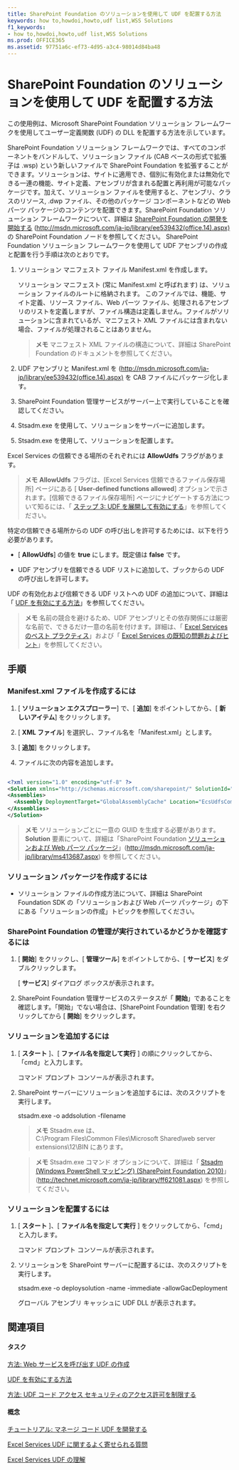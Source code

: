 ```yaml
---
title: SharePoint Foundation のソリューションを使用して UDF を配置する方法
keywords: how to,howdoi,howto,udf list,WSS Solutions
f1_keywords:
- how to,howdoi,howto,udf list,WSS Solutions
ms.prod: OFFICE365
ms.assetid: 97751a6c-ef73-4d95-a3c4-98014d84ba48
---
```



# SharePoint Foundation のソリューションを使用して UDF を配置する方法

この使用例は、Microsoft SharePoint Foundation ソリューション フレームワークを使用してユーザー定義関数 (UDF) の DLL を配置する方法を示しています。
  
    
    

SharePoint Foundation ソリューション フレームワークでは、すべてのコンポーネントをバンドルして、ソリューション ファイル (CAB ベースの形式で拡張子は .wsp) という新しいファイルで SharePoint Foundation を拡張することができます。ソリューションは、サイトに適用でき、個別に有効化または無効化できる一連の機能、サイト定義、アセンブリが含まれる配置と再利用が可能なパッケージです。加えて、ソリューション ファイルを使用すると、アセンブリ、クラスのリソース, .dwp ファイル、その他のパッケージ コンポーネントなどの Web パーツ パッケージのコンテンツを配置できます。SharePoint Foundation ソリューション フレームワークについて、詳細は  [SharePoint Foundation の開発を開始する](http://msdn.microsoft.com/library/ef1187aa-e007-4490-8191-db36a50b3ae4%28Office.15%29.aspx) (http://msdn.microsoft.com/ja-jp/library/ee539432(office.14).aspx) の SharePoint Foundation ノードを参照してください。
SharePoint Foundation ソリューション フレームワークを使用して UDF アセンブリの作成と配置を行う手順は次のとおりです。
  
    
    


1. ソリューション マニフェスト ファイル Manifest.xml を作成します。
    
    ソリューション マニフェスト (常に Manifest.xml と呼ばれます) は、ソリューション ファイルのルートに格納されます。 このファイルでは、機能、サイト定義、リソース ファイル、Web パーツ ファイル、処理されるアセンブリのリストを定義しますが、ファイル構造は定義しません。ファイルがソリューションに含まれているが、マニフェスト XML ファイルには含まれない場合、ファイルが処理されることはありません。
    
    > **メモ**
      > マニフェスト XML ファイルの構造について、詳細は SharePoint Foundation のドキュメントを参照してください。 
2. UDF アセンブリと Manifest.xml を (http://msdn.microsoft.com/ja-jp/library/ee539432(office.14).aspx) を CAB ファイルにパッケージ化します。
    
  
3. SharePoint Foundation 管理サービスがサーバー上で実行していることを確認してください。
    
  
4. Stsadm.exe を使用して、ソリューションをサーバーに追加します。
    
  
5. Stsadm.exe を使用して、ソリューションを配置します。
    
  
Excel Services の信頼できる場所のそれぞれには **AllowUdfs** フラグがあります。
> **メモ**
> **AllowUdfs** フラグは、[Excel Services 信頼できるファイル保存場所] ページにある [ **User-defined functions allowed**] オプションで示されます。[信頼できるファイル保存場所] ページにナビゲートする方法について知るには、「 [ステップ 3: UDF を展開して有効にする](step-3-deploying-and-enabling-udfs.md)」を参照してください。 
  
    
    

特定の信頼できる場所からの UDF の呼び出しを許可するためには、以下を行う必要があります。
- [ **AllowUdfs**] の値を **true** にします。既定値は **false** です。
    
  
- UDF アセンブリを信頼できる UDF リストに追加して、ブックからの UDF の呼び出しを許可します。
    
  
UDF の有効化および信頼できる UDF リストへの UDF の追加について、詳細は「 [UDF を有効にする方法](how-to-enable-udfs.md)」を参照してください。
> **メモ**
> 名前の競合を避けるため、UDF アセンブリとその依存関係には厳密な名前で、できるだけ一意の名前を付けます。詳細は、「 [Excel Services のベスト プラクティス](excel-services-best-practices.md)」および「 [Excel Services の既知の問題およびヒント](excel-services-known-issues-and-tips.md)」を参照してください。 
  
    
    


## 手順


### Manifest.xml ファイルを作成するには


1. [ **ソリューション エクスプローラー**] で、[ **追加**] をポイントしてから、[ **新しいアイテム**] をクリックします。
    
  
2. [ **XML ファイル**] を選択し、ファイル名を「Manifest.xml」とします。
    
  
3. [ **追加**] をクリックします。
    
  
4. ファイルに次の内容を追加します。
    
  ```XML
  
<?xml version="1.0" encoding="utf-8" ?>
<Solution xmlns="http://schemas.microsoft.com/sharepoint/" SolutionId="{57568687-2CC0-45bf-B66A-2D50D57108CA}" DeploymentServerType="ApplicationServer">
  <Assemblies>
    <Assembly DeploymentTarget="GlobalAssemblyCache" Location="EcsUdfsCommonSet.dll"/>
  </Assemblies>
</Solution>
  ```


> **メモ**
> ソリューションごとに一意の GUID を生成する必要があります。 **Solution** 要素について、詳細は「SharePoint Foundation [ソリューションおよび Web パーツ パッケージ](http://msdn.microsoft.com/library/a145a5eb-fbb6-4328-b5b3-96bf5ce89a19%28Office.15%29.aspx)」(http://msdn.microsoft.com/ja-jp/library/ms413687.aspx) を参照してください。 

### ソリューション パッケージを作成するには


- ソリューション ファイルの作成方法について、詳細は SharePoint Foundation SDK の「ソリューションおよび Web パーツ パッケージ」の下にある「ソリューションの作成」トピックを参照してください。 
    
  

### SharePoint Foundation の管理が実行されているかどうかを確認するには


1. [ **開始**] をクリックし、[ **管理ツール**] をポイントしてから、[ **サービス**] をダブルクリックします。 
    
    [ **サービス**] ダイアログ ボックスが表示されます。 
    
  
2. SharePoint Foundation 管理サービスのステータスが「 **開始**」であることを確認します。「開始」でない場合は、[SharePoint Foundation 管理] を右クリックしてから [ **開始**] をクリックします。
    
  

### ソリューションを追加するには


1. [ **スタート** ]、[ **ファイル名を指定して実行** ] の順にクリックしてから、「cmd」と入力します。 
    
    コマンド プロンプト コンソールが表示されます。
    
  
2. SharePoint サーバーにソリューションを追加するには、次のスクリプトを実行します。 
    
    stsadm.exe -o addsolution -filename <pathtoCAB>
    
    > **メモ**
      > Stsadm.exe は、 <br/> C:\\Program Files\\Common Files\\Microsoft Shared\\web server extensions\\12\\BIN にあります。 

    > **メモ**
      > Stsadm.exe コマンド オプションについて、詳細は「 [Stsadm (Windows PowerShell マッピング) (SharePoint Foundation 2010)](http://technet.microsoft.com/ja-jp/library/ff621081.aspx)」 (http://technet.microsoft.com/ja-jp/library/ff621081.aspx) を参照してください。 

  
    
    

### ソリューションを配置するには


1. [ **スタート** ]、[ **ファイル名を指定して実行** ] をクリックしてから、「cmd」と入力します。 
    
    コマンド プロンプト コンソールが表示されます。
    
  
2. ソリューションを SharePoint サーバーに配置するには、次のスクリプトを実行します。 
    
    stsadm.exe -o deploysolution -name <filename of the CAB> -immediate -allowGacDeployment
    
    グローバル アセンブリ キャッシュに UDF DLL が表示されます。
    
  

## 関連項目


#### タスク


  
    
    
 [方法: Web サービスを呼び出す UDF の作成](how-to-create-a-udf-that-calls-a-web-service.md)
  
    
    
 [UDF を有効にする方法](how-to-enable-udfs.md)
  
    
    
 [方法: UDF コード アクセス セキュリティのアクセス許可を制限する](how-to-restrict-udf-code-access-security-permissions.md)
#### 概念


  
    
    
 [チュートリアル: マネージ コード UDF を開発する](walkthrough-developing-a-managed-code-udf.md)
  
    
    
 [Excel Services UDF に関するよく寄せられる質問](frequently-asked-questions-about-excel-services-udfs.md)
  
    
    
 [Excel Services UDF の理解](understanding-excel-services-udfs.md)
